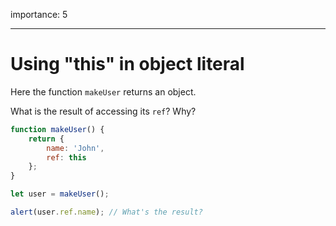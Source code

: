 importance: 5

---

# Using "this" in object literal

Here the function `makeUser` returns an object.

What is the result of accessing its `ref`? Why?

```js
function makeUser() {
    return {
        name: 'John',
        ref: this
    };
}

let user = makeUser();

alert(user.ref.name); // What's the result?
```
